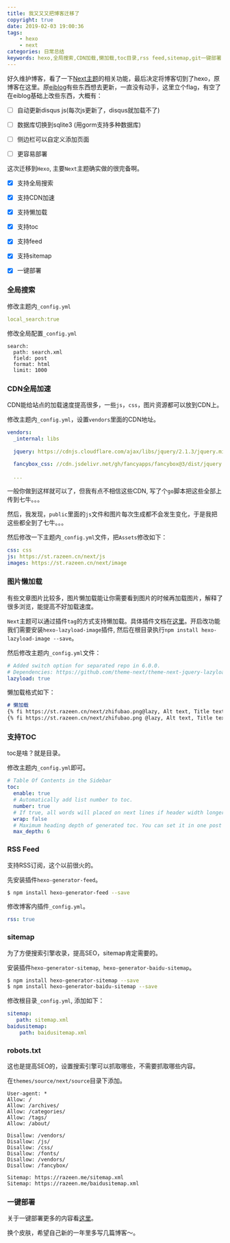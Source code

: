 ```yaml
---
title: 我又又又把博客迁移了
copyright: true
date: 2019-02-03 19:00:36
tags:
    - hexo
    - next
categories: 日常总结
keywords: hexo,全局搜索,CDN加载,懒加载,toc目录,rss feed,sitemap,git一键部署
---
```




好久维护博客，看了一下[Next主题]()的相关功能，最后决定将博客切到了hexo，原博客在这里。原[eiblog]()有些东西想去更新，一直没有动手，这里立个flag，有空了在eiblog基础上改些东西，大概有：

- [ ] 自动更新disqus js(每次js更新了，disqus就加载不了)
- [ ] 数据库切换到sqlite3 (用gorm支持多种数据库)
- [ ] 侧边栏可以自定义添加页面
- [ ] 更容易部署



<!--more-->



这次迁移到`Hexo`, 主要`Next`主题确实做的很完备啊。

- [x] 支持全局搜索
- [x] 支持CDN加速
- [x] 支持懒加载
- [x] 支持toc
- [x] 支持feed
- [x] 支持sitemap
- [x] 一键部署



### 全局搜索

修改主题内`_config.yml`

```yml
local_search:true
```

修改全局配置`_config.yml`

```
search:
  path: search.xml
  field: post
  format: html
  limit: 1000
```



### CDN全局加速

CDN能给站点的加载速度提高很多，一些`js`，`css`，图片资源都可以放到CDN上。

修改主题内`_config.yml`，设置`vendors`里面的CDN地址。

```yml
vendors:
  _internal: libs
  
  jquery: https://cdnjs.cloudflare.com/ajax/libs/jquery/2.1.3/jquery.min.js
  
  fancybox_css: //cdn.jsdelivr.net/gh/fancyapps/fancybox@3/dist/jquery.fancybox.min.css
  
  ...
```

一般你做到这样就可以了，但我有点不相信这些CDN,  写了个`go`脚本把这些全部上传到七牛。。。



然后，我发现，`public`里面的`js`文件和图片每次生成都不会发生变化，于是我把这些都全到了七牛。。。

然后修改一下主题内`_config.yml`文件，把`Assets`修改如下：

```yml
css: css
js: https://st.razeen.cn/next/js
images: https://st.razeen.cn/next/image
```



### 图片懒加载

有些文章图片比较多，图片懒加载能让你需要看到图片的时候再加载图片，解释了很多浏览，能提高不好加载速度。

`Next`主题可以通过插件`tag`的方式支持懒加载。具体插件文档在[这里](https://theme-next.org/docs/tag-plugins/)。开启改功能我们需要安装`hexo-lazyload-image`插件, 然后在根目录执行`npm install hexo-lazyload-image --save`。

然后修改主题内`_config.yml`文件：

```yml
# Added switch option for separated repo in 6.0.0.
# Dependencies: https://github.com/theme-next/theme-next-jquery-lazyload
lazyload: true
```

懒加载格式如下：

```markdown
# 懒加载
{% fi https://st.razeen.cn/next/zhifubao.png@lazy, Alt text, Title text, 75% %}
{% fi https://st.razeen.cn/next/zhifubao.png @lazy, Alt text, Title text, 75% %}
```



### 支持TOC

toc是啥？就是目录。

修改主题内`_config.yml`即可。

```yml
# Table Of Contents in the Sidebar
toc:
  enable: true
  # Automatically add list number to toc.
  number: true
  # If true, all words will placed on next lines if header width longer then sidebar width.
  wrap: false
  # Maximum heading depth of generated toc. You can set it in one post through `toc_max_depth` var.
  max_depth: 6
```



### RSS Feed

支持RSS订阅，这个以前很火的。

先安装插件`hexo-generator-feed`。

```bash
$ npm install hexo-generator-feed --save
```

修改博客内插件`_config.yml`。

```yml
rss: true
```



### sitemap

为了方便搜索引擎收录，提高SEO，sitemap肯定需要的。

安装插件`hexo-generator-sitemap`,` hexo-generator-baidu-sitemap`。

```bash
$ npm install hexo-generator-sitemap --save
$ npm install hexo-generator-baidu-sitemap --save
```

修改根目录`_config.yml`, 添加如下：

```yml
sitemap:
   path: sitemap.xml
baidusitemap:
    path: baidusitemap.xml
```



### robots.txt

这也是提高SEO的，设置搜索引擎可以抓取哪些，不需要抓取哪些内容。

在`themes/source/next/source`目录下添加。

```
User-agent: *
Allow: /
Allow: /archives/
Allow: /categories/
Allow: /tags/
Allow: /about/

Disallow: /vendors/
Disallow: /js/
Disallow: /css/
Disallow: /fonts/
Disallow: /vendors/
Disallow: /fancybox/

Sitemap: https://razeen.me/sitemap.xml
Sitemap: https://razeen.me/baidusitemap.xml
```



### 一键部署

关于一键部署更多的内容看[这里](https://razeen.me/post/daily-hexo-auto-refresh.html)。



换个皮肤，希望自己新的一年里多写几篇博客～。